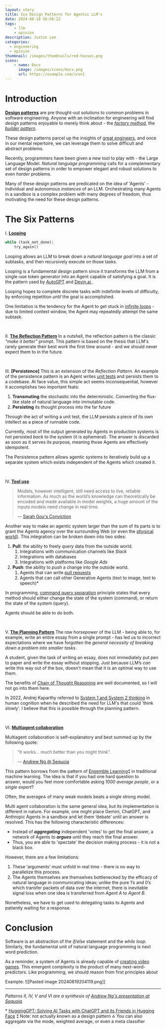 ```yaml
---
layout: story
title: Six Design Patterns for Agentic LLM's
date: 2024-08-18 16:56:22
tags:
	- llm
	- opinion
description: Justin Lee
categories:
  - engineering
  - opinion
thumbnail: /images/thumbnails/red-houses.png
icons:
	- name: Docs
	  image: /images/icons/docs.png
	  url: https://example.com/icon1
---
```


# Introduction

**[Design patterns](https://refactoring.guru/design-patterns)** are pre thought-out solutions to common problems in software engineering. Anyone with an inclination for engineering will find design patterns enjoyable to merely think about - the *[factory method](https://refactoring.guru/design-patterns/factory-method)*, the *[builder pattern](https://refactoring.guru/design-patterns/builder)*. 

These design patterns parcel up the insights of [great engineers](https://en.wikipedia.org/wiki/Design_Patterns), and once in our mental repertoire, we can leverage them to solve difficult and abstract problems. 

Recently, programmers have been given a new tool to play with - the Large Language Model.
*Natural language programming* calls for a complementary set of design patterns in order to empower elegant and robust solutions to even *harder* problems.

Many of these design patterns are predicated on the idea of 'Agents' - individual and autonomous *instances* of an LLM. Orchestrating many Agents in a sandbox is a complex problem with many degrees of freedom, thus motivating the need for these design patterns. 

# The Six Patterns

I. **[Looping]()**

```python
while (task_not_done): 
	try_again()
```

Looping allows an LLM to break down a *natural language goal* into a set of subtasks, and then recursively execute on those tasks. 

Looping is a fundamental design pattern since it transforms the LLM from a single-use token generator into an Agent capable of satisfying a goal. It is the pattern used by [AutoGPT](https://github.com/Significant-Gravitas/AutoGPT) and [Devin.ai ](https://en.wikipedia.org/wiki/Devin_AI).

Looping hopes to complete discrete tasks with indefinite levels of difficulty, by enforcing repetition *until* the goal is accomplished.

One limitation is the tendency for the Agent to get stuck in [infinite loops](https://en.wikipedia.org/wiki/Auto-GPT) - due to limited context window, the Agent may repeatedly attempt the same subtask. 

<br>

II. **[The Reflection Pattern]()**
In a nutshell, the reflection pattern is the classic *"make it better"* prompt. This pattern is based on the thesis that LLM's rarely generate their best work the first time around - and we should never expect them to in the future. 

<br>

III. **[Persistence]**
This is an extension of the *Reflection Pattern*. An example of the persistence pattern is an Agent writes [unit tests]() and persists them to a codebase. At face value, this simple act seems inconsequential, however it accomplishes two important feats:

1. **Transmuting** the stochastic into the deterministic. Converting the flux-like state of natural language into immutable code.
2. **Persisting** its thought process into the far future

Through the act of writing a unit test, the LLM persists a piece of its own intellect as a piece of runnable code. 

Currently, most of the output generated by Agents in production systems is not persisted *back* to the system (it is ephemeral). The answer is discarded as soon as it serves its purpose, meaning those Agents are effectively idempotent. 

The Persistence pattern allows agentic systems to iteratively build up a separate system which exists independent of the Agents which created it. 

<br>

IV. **[Tool use]()**

<blockquote>
  <p>Models, however intelligent, still need access to live, reliable information. As much as the world’s knowledge can theoretically be encoded and made available in model weights, a huge amount of the inputs models need change in real time.</p>
  <footer>
    — <a href="https://www.conviction.com/startups.html">Sarah Gou's Conviction</a>
  </footer>
</blockquote>

Another way to make an agentic system larger than the sum of its parts is to grant the Agents agency over the surrounding Web (or even the [physical world](https://youtu.be/Sq1QZB5baNw?si=2XtpVBw3048c4cuq)). This integration can be broken down into two sides: 

1. **Pull**: the ability to freely *query* data from the outside world.
	1. Integrations with communication channels like *Slack*
	2. Integrations with databases
	3. Integrations with platforms like *Google Ads*
2. **Push**: the ability to *push* a change into the outside world.
	1. Agents that can write [pull requests](https://www.atlassian.com/git/tutorials/making-a-pull-request#:~:text=In%20their%20simplest%20form%2C%20pull,request%20via%20their%20Bitbucket%20account.)
	2. Agents that can call other Generative Agents (text to image, text to speech)\*

In programming, [command query separation](https://en.wikipedia.org/wiki/Command%E2%80%93query_separation) principle states that every method should either change the state of the system (command), or return the state of the system (query).

Agents should be able to do both.

<br>

V. **[The Planning Pattern]()**
The *raw horsepower* of the LLM - being able to, for example, write an entire essay from a single prompt - has led us to incorrect expectations where we have forgotten the *general necessity of breaking down a problem into smaller tasks*.

A student, given the task of writing an essay, does not immediately put pen to paper and write the essay without stopping. Just because LLM’s _can_ write this way out of the box, doesn't mean that it is an optimal way to use them.

The benefits of [Chain of Thought Reasoning](https://arxiv.org/abs/2201.11903) are well documented, so I will not go into them here. 

In 2022, Andrej Kaparthy referred to [System 1 and System 2 thinking](https://en.wikipedia.org/wiki/Thinking,_Fast_and_Slow#:~:text=Thinking%2C%20Fast%20and%20Slow%20is,more%20deliberative%2C%20and%20more%20logical) in human cognition when he described the need for LLM's that could 'think slowly'. I believe that this is possible through the planning pattern. 

<br>

VI. **[Multiagent collaboration]()**

Multiagent collaboration is self-explanatory and best summed up by the following quote:
<blockquote>
  <p>“It works… much better than you might think”.</p>
  <footer>
    — <a href="https://youtu.be/sal78ACtGTc?si=EOGU2QDUG5zsQNX3">Andrew Ng @ Sequoia</a>
  </footer>
</blockquote>

This pattern borrows from the pattern of [Ensemble Learning](https://machinelearningmastery.com/tour-of-ensemble-learning-algorithms/)⁑ in traditional machine learning. The idea is that if you had one hard question to answer, would you feel more comfortable asking *1000 average people*, or a *single expert*?

Often, the average⁂ of many weak models beats a single strong model. 

Multi agent collaboration is the same general idea, but its implementation is different in nature. 
For example, one might place Gemini, ChatGPT, and Anthropic Agents in a sandbox and let them ‘debate’ until an answer is resolved. This has the following characteristic differences: 
- Instead of ***aggregating*** independent 'votes' to get the final answer, a network of Agents to ***argues*** until they reach the final answer. 
- Thus, you are able to 'spectate' the decision making process - it is not a black box.


However, there are a few limitations:
1. These ‘arguments’ must unfold in real time - there is no way to parallelize this process.
2. The Agents themselves are themselves bottlenecked by the efficacy of natural language in communicating ideas; unlike the pure 1’s and 0’s which transfer packets of data over the internet, there is inevitable signal loss when one idea is transferred from *Agent A* to *Agent B*.

Nonetheless, we have to get used to delegating tasks to Agents and patiently waiting for a response. 

# Conclusion

Software is an abstraction of the *if/else* statement and the *while loop*. Similarly, the fundamental unit of natural language programming is next word prediction. 

As a reminder, a system of Agents is already capable of [creating video games](https://youtu.be/Zlgkzjndpak?si=FjyIq3CL8HM2t50G). This emergent complexity is the product of many next-word-predictors. Like programming, we should reason from first principles about 


Example:
![[Pasted image 20240819204119.png]]

---

*Patterns II, IV, V and VI are a synthesis of [Andrew Ng's presentation at Sequoia](https://youtu.be/sal78ACtGTc).*

\* [HuggingGPT: Solving AI Tasks with ChatGPT and its Friends in Hugging Face](https://arxiv.org/abs/2303.17580)
⁑ Note: not actually known as a design pattern
⁂ You can also aggregate via the mode, weighted average, or even a meta classifier